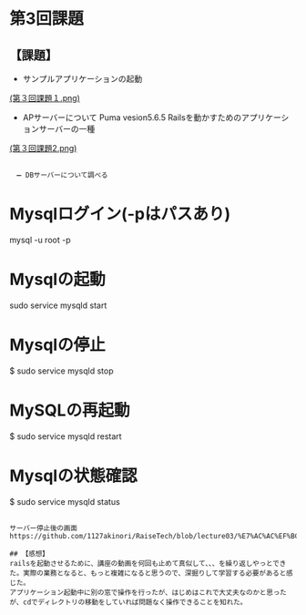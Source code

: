 # 第3回課題

## 【課題】
- サンプルアプリケーションの起動

[(第３回課題１.png)](https://github.com/1127akinori/RaiseTech/blob/lecture03/%E7%AC%AC%EF%BC%93%E5%9B%9E%E8%AA%B2%E9%A1%8C%EF%BC%91.png)

- APサーバーについて
Puma vesion5.6.5
Railsを動かすためのアプリケーションサーバーの一種

[(第３回課題2.png)](https://github.com/1127akinori/RaiseTech/blob/lecture03/%E7%AC%AC%EF%BC%93%E5%9B%9E%E8%AA%B2%E9%A1%8C%EF%BC%92.png)
```

　➖ DBサーバーについて調べる
```
# Mysqlログイン(-pはパスあり)
mysql -u root -p
# Mysqlの起動
sudo service mysqld start
# Mysqlの停止
$ sudo service mysqld stop
# MySQLの再起動
$ sudo service mysqld restart
# Mysqlの状態確認
$ sudo service mysqld status
```

サーバー停止後の画面
https://github.com/1127akinori/RaiseTech/blob/lecture03/%E7%AC%AC%EF%BC%93%E5%9B%9E%E8%AA%B2%E9%A1%8C%EF%BC%93.png

## 【感想】
railsを起動させるために、講座の動画を何回も止めて真似して、、、を繰り返しやっとできた。実際の業務となると、もっと複雑になると思うので、深掘りして学習する必要があると感じた。
アプリケーション起動中に別の窓で操作を行ったが、はじめはこれで大丈夫なのかと思ったが、cdでディレクトリの移動をしていれば問題なく操作できることを知れた。


